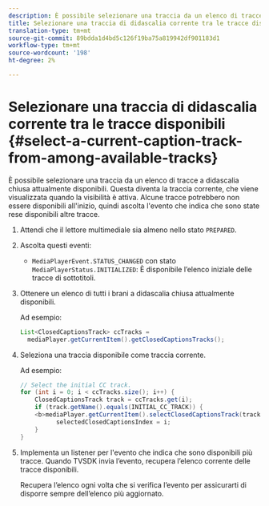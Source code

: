```yaml
---
description: È possibile selezionare una traccia da un elenco di tracce a didascalia chiusa attualmente disponibili. Questa diventa la traccia corrente, che viene visualizzata quando la visibilità è attiva. Alcune tracce potrebbero non essere disponibili all'inizio, quindi ascolta l'evento che indica che sono state rese disponibili altre tracce.
title: Selezionare una traccia di didascalia corrente tra le tracce disponibili
translation-type: tm+mt
source-git-commit: 89bdda1d4bd5c126f19ba75a819942df901183d1
workflow-type: tm+mt
source-wordcount: '198'
ht-degree: 2%

---
```



# Selezionare una traccia di didascalia corrente tra le tracce disponibili {#select-a-current-caption-track-from-among-available-tracks}

È possibile selezionare una traccia da un elenco di tracce a didascalia chiusa attualmente disponibili. Questa diventa la traccia corrente, che viene visualizzata quando la visibilità è attiva. Alcune tracce potrebbero non essere disponibili all&#39;inizio, quindi ascolta l&#39;evento che indica che sono state rese disponibili altre tracce.

1. Attendi che il lettore multimediale sia almeno nello stato `PREPARED`.
1. Ascolta questi eventi:

   * `MediaPlayerEvent.STATUS_CHANGED` con stato  `MediaPlayerStatus.INITIALIZED`: È disponibile l’elenco iniziale delle tracce di sottotitoli.

1. Ottenere un elenco di tutti i brani a didascalia chiusa attualmente disponibili.

   Ad esempio:

   ```java
   List<ClosedCaptionsTrack> ccTracks = 
     mediaPlayer.getCurrentItem().getClosedCaptionsTracks();
   ```

1. Seleziona una traccia disponibile come traccia corrente.

   Ad esempio:

   ```java
   // Select the initial CC track. 
   for (int i = 0; i < ccTracks.size(); i++) { 
       ClosedCaptionsTrack track = ccTracks.get(i); 
       if (track.getName().equals(INITIAL_CC_TRACK)) { 
       <b>mediaPlayer.getCurrentItem().selectClosedCaptionsTrack(track);</b> 
             selectedClosedCaptionsIndex = i; 
       } 
   }
   ```

1. Implementa un listener per l&#39;evento che indica che sono disponibili più tracce. Quando TVSDK invia l’evento, recupera l’elenco corrente delle tracce disponibili.

   Recupera l’elenco ogni volta che si verifica l’evento per assicurarti di disporre sempre dell’elenco più aggiornato.